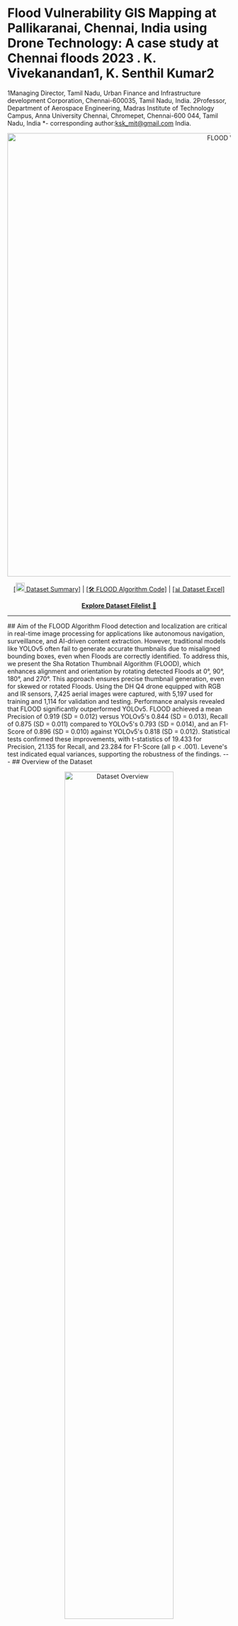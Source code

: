 
# Flood Vulnerability GIS Mapping at Pallikaranai, Chennai, India using Drone Technology: A case study at Chennai floods 2023 . K. Vivekanandan1, K. Senthil Kumar2 
1Managing Director, Tamil Nadu, Urban Finance and Infrastructure development Corporation, Chennai-600035, Tamil Nadu, India.
2Professor, Department of Aerospace Engineering, Madras Institute of Technology Campus, Anna University Chennai, Chromepet, Chennai-600 044, Tamil Nadu, India
*- corresponding author:ksk_mit@gmail.com
India. <p align="center"> <img width="1000px" alt="FLOOD Workflow" src="https://github.com/educationsha/-large-dataset_Sha-Rotation-Thumbnail/blob/main/dron_bac_removed.png"> </p> <p align="center"><a href="https://github.com/educationsha/-large-dataset_Sha-Rotation-Thumbnail">[<img src="https://github.com/educationsha/-large-dataset_Sha-Rotation-Thumbnail/blob/main/thumbnails.bmp" width="20px"> Dataset Summary]</a> | <a href="https://github.com/educationsha/-large-dataset_Sha-Rotation-Thumbnail/blob/main/Sha%20Rotation%20Thumbnail%20(FLOOD)%20algorithm.py">[🛠️ FLOOD Algorithm Code]</a> | <a href="https://github.com/educationsha/-large-dataset_Sha-Rotation-Thumbnail/blob/main/Dataset_Enhancing%20Drone%20Flood%20Detection%20Accuracy%20in%20Surveillance%20Real-Time%20Evaluation%20of%20YOLOv5%20and%20the%20New%20Sha%20Rotation%20Thumbnail%20Algorithm.xlsx">[📊 Dataset Excel]</a></p> <p align="center"> <a href="https://github.com/educationsha/-large-dataset_Sha-Rotation-Thumbnail/blob/main/Dataset%20filelist"><b>Explore Dataset Filelist</b> 📂</a> </p> <hr> ## Aim of the FLOOD Algorithm Flood detection and localization are critical in real-time image processing for applications like autonomous navigation, surveillance, and AI-driven content extraction. However, traditional models like YOLOv5 often fail to generate accurate thumbnails due to misaligned bounding boxes, even when Floods are correctly identified. To address this, we present the Sha Rotation Thumbnail Algorithm (FLOOD), which enhances alignment and orientation by rotating detected Floods at 0°, 90°, 180°, and 270°. This approach ensures precise thumbnail generation, even for skewed or rotated Floods. Using the DH Q4 drone equipped with RGB and IR sensors, 7,425 aerial images were captured, with 5,197 used for training and 1,114 for validation and testing. Performance analysis revealed that FLOOD significantly outperformed YOLOv5. FLOOD achieved a mean Precision of 0.919 (SD = 0.012) versus YOLOv5's 0.844 (SD = 0.013), Recall of 0.875 (SD = 0.011) compared to YOLOv5's 0.793 (SD = 0.014), and an F1-Score of 0.896 (SD = 0.010) against YOLOv5's 0.818 (SD = 0.012). Statistical tests confirmed these improvements, with t-statistics of 19.433 for Precision, 21.135 for Recall, and 23.284 for F1-Score (all p < .001). Levene's test indicated equal variances, supporting the robustness of the findings. --- ## Overview of the Dataset <p align="center"> <img src="https://github.com/educationsha/Flood/blob/main/hist_flod300.png" alt="Dataset Overview" width="70%"> </p> The dataset comprises 7,425 drone-captured images with varying lighting conditions and Flood orientations: - **Training Images**: 5,197 - **Validation and Testing Images**: 1,114 each [Dataset Summary](https://github.com/educationsha/-large-dataset_Sha-Rotation-Thumbnail/blob/main/Dataset%20filelist) | [Download Excel Dataset](https://github.com/educationsha/-large-dataset_Sha-Rotation-Thumbnail/blob/main/Dataset_Enhancing%20Drone%20Flood%20Detection%20Accuracy%20in%20Surveillance%20Real-Time%20Evaluation%20of%20YOLOv5%20and%20the%20New%20Sha%20Rotation%20Thumbnail%20Algorithm.xlsx) --- ## Key Features of the FLOOD Algorithm <p align="center"> <img src="https://github.com/educationsha/-large-dataset_Sha-Rotation-Thumbnail/blob/main/dron_bac_removed.png" alt="FLOOD Process" width="70%"> </p> 1. **Rotation-Based Alignment**: Applies rotations at 0°, 90°, 180°, and 270° to optimize Flood orientation. 2. **Integration with YOLOv5**: Designed to enhance post-detection accuracy without modifying the YOLOv5 model. 3. **Lightweight and Efficient**: Minimal computational overhead, suitable for real-time applications. --- ## Results and Performance Metrics - **Precision**: Improved from 0.844 (YOLOv5) to 0.919 (FLOOD) - **Recall**: Increased from 0.793 (YOLOv5) to 0.875 (FLOOD) - **F1-Score**: Enhanced from 0.818 (YOLOv5) to 0.896 (FLOOD) Statistical tests confirmed the significance of these improvements (all p < .001). --- ## How to Use the FLOOD Algorithm ### Code for the Sha Rotation Thumbnail Algorithm: [GitHub Link](https://github.com/educationsha/-large-dataset_Sha-Rotation-Thumbnail/blob/main/Sha%20Rotation%20Thumbnail%20(FLOOD)%20algorithm.py) ```python from Flood_algorithm import FLOOD # Example usage Flood = FLOOD() thumbnails = Flood.generate_thumbnails(image, bounding_boxes) ``` --- ## Visualization of Outputs <p align="center"> <img src="https://github.com/educationsha/-large-dataset_Sha-Rotation-Thumbnail/blob/main/thumbnails.bmp" alt="Output Example" width="70%"> </p> The generated thumbnails demonstrate superior alignment and orientation, satisfying real-world application needs. This Excel document contains folder, name, size, URL, and type.
1
2
3
4
5
6
7
8
9
10
11
12
13
14
15
16
17
18
19
20
21
22
23
24
25
26
27
28
29
30
31
32
33
34
35
36
37
38
39
40
41
42
43
44
45
46
47
48
49
50
51
52
53
54
55
56
57
58
59
60
61
62
63
64
65
66
67
68
69
70
71
72
73
74
75
76
77
78
79
80
81
82
83
84
85
# Flood Vulnerability GIS Mapping at Pallikaranai, Chennai, India using Drone Technology: A case study at Chennai floods 2023 . K. Vivekanandan1, K. Senthil Kumar2 
1Managing Director, Tamil Nadu, Urban Finance and Infrastructure development Corporation, Chennai-600035, Tamil Nadu, India.
2Professor, Department of Aerospace Engineering, Madras Institute of Technology Campus, Anna University Chennai, Chromepet, Chennai-600 044, Tamil Nadu, India
*- corresponding author:ksk_mit@gmail.com

<p align="center">
<img width="1000px" alt="FLOOD Workflow" src="https://github.com/educationsha/-large-dataset_Sha-Rotation-Thumbnail/blob/main/dron_bac_removed.png">
</p>
<p align="center"><a href="https://github.com/educationsha/-large-dataset_Sha-Rotation-Thumbnail">[<img src="https://github.com/educationsha/-large-dataset_Sha-Rotation-Thumbnail/blob/main/thumbnails.bmp" width="20px"> Dataset Summary]</a> | <a href="https://github.com/educationsha/-large-dataset_Sha-Rotation-Thumbnail/blob/main/Sha%20Rotation%20Thumbnail%20(FLOOD)%20algorithm.py">[🛠️ FLOOD Algorithm Code]</a> | <a href="https://github.com/educationsha/-large-dataset_Sha-Rotation-Thumbnail/blob/main/Dataset_Enhancing%20Drone%20Flood%20Detection%20Accuracy%20in%20Surveillance%20Real-Time%20Evaluation%20of%20YOLOv5%20and%20the%20New%20Sha%20Rotation%20Thumbnail%20Algorithm.xlsx">[📊 Dataset Excel]</a></p>
<p align="center">
  <a href="https://github.com/educationsha/-large-dataset_Sha-Rotation-Thumbnail/blob/main/Dataset%20filelist"><b>Explore Dataset Filelist</b> 📂</a>
</p>
<hr>

## Flood prediction Algorithm

Flood detection and localization are critical in real-time image processing for applications like autonomous navigation, surveillance, and AI-driven content extraction. However, traditional models like YOLOv5 often fail to generate accurate thumbnails due to misaligned bounding boxes, even when Floods are correctly identified. To address this, we present the Sha Rotation Thumbnail Algorithm (FLOOD), which enhances alignment and orientation by rotating detected Floods at 0°, 90°, 180°, and 270°. This approach ensures precise thumbnail generation, even for skewed or rotated Floods.
Using the DH Q4 drone equipped with RGB and IR sensors, 7,425 aerial images were captured, with 5,197 used for training and 1,114 for validation and testing. Performance analysis revealed that FLOOD significantly outperformed YOLOv5. FLOOD achieved a mean Precision of 0.919 (SD = 0.012) versus YOLOv5's 0.844 (SD = 0.013), Recall of 0.875 (SD = 0.011) compared to YOLOv5's 0.793 (SD = 0.014), and an F1-Score of 0.896 (SD = 0.010) against YOLOv5's 0.818 (SD = 0.012). Statistical tests confirmed these improvements, with t-statistics of 19.433 for Precision, 21.135 for Recall, and 23.284 for F1-Score (all p < .001). Levene's test indicated equal variances, supporting the robustness of the findings.

---

## Overview of the Dataset

<p align="center">
<img src="https://github.com/educationsha/-large-dataset_Sha-Rotation-Thumbnail/blob/main/thumbnails.bmp" alt="Dataset Overview" width="70%">
</p>

The dataset comprises 7,425 drone-captured images with varying lighting conditions and Flood orientations:

- **Training Images**: 5,197
- **Validation and Testing Images**: 1,114 each

[Dataset Summary](https://github.com/educationsha/-large-dataset_Sha-Rotation-Thumbnail/blob/main/Dataset%20filelist) | [Download Excel Dataset](https://github.com/educationsha/-large-dataset_Sha-Rotation-Thumbnail/blob/main/Dataset_Enhancing%20Drone%20Flood%20Detection%20Accuracy%20in%20Surveillance%20Real-Time%20Evaluation%20of%20YOLOv5%20and%20the%20New%20Sha%20Rotation%20Thumbnail%20Algorithm.xlsx)

---

## Key Features of the FLOOD Algorithm

<p align="center">
<img src="https://github.com/educationsha/-large-dataset_Sha-Rotation-Thumbnail/blob/main/dron_bac_removed.png" alt="FLOOD Process" width="70%">
</p>

1. **Rotation-Based Alignment**: Applies rotations at 0°, 90°, 180°, and 270° to optimize Flood orientation.
2. **Integration with YOLOv5**: Designed to enhance post-detection accuracy without modifying the YOLOv5 model.
3. **Lightweight and Efficient**: Minimal computational overhead, suitable for real-time applications.

---

## Results and Performance Metrics

- **Precision**: Improved from 0.844 (YOLOv5) to 0.919 (FLOOD)
- **Recall**: Increased from 0.793 (YOLOv5) to 0.875 (FLOOD)
- **F1-Score**: Enhanced from 0.818 (YOLOv5) to 0.896 (FLOOD)

Statistical tests confirmed the significance of these improvements (all p < .001). 

---

## How to Use the FLOOD Algorithm

### Code for the Sha Rotation Thumbnail Algorithm:
[GitHub Link](https://github.com/educationsha/-large-dataset_Sha-Rotation-Thumbnail/blob/main/Sha%20Rotation%20Thumbnail%20(FLOOD)%20algorithm.py)

```python
from Flood_algorithm import FLOOD

# Example usage
Flood = FLOOD()
thumbnails = Flood.generate_thumbnails(image, bounding_boxes)
```

---

## Visualization of Outputs

<p align="center">
<img src="https://github.com/educationsha/-large-dataset_Sha-Rotation-Thumbnail/blob/main/thumbnails.bmp" alt="Output Example" width="70%">
</p>

The generated thumbnails demonstrate superior alignment and orientation, satisfying real-world application needs.

This Excel document contains folder,	name,	size,	URL, and 	type.

